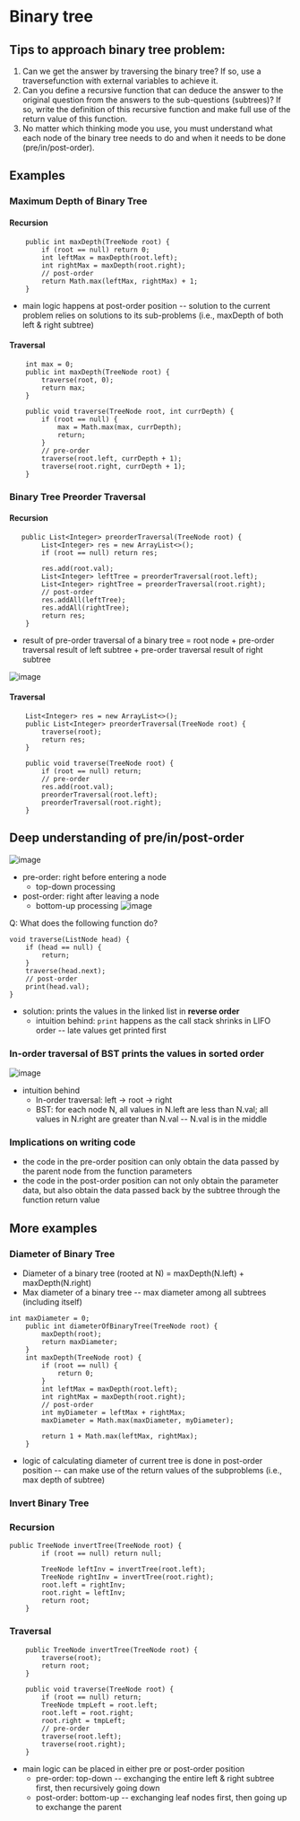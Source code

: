 # Binary tree

## Tips to approach binary tree problem:
1. Can we get the answer by traversing the binary tree? If so, use a traversefunction with external variables to achieve it.
2. Can you define a recursive function that can deduce the answer to the original question from the answers to the sub-questions (subtrees)?
If so, write the definition of this recursive function and make full use of the return value of this function.
3. No matter which thinking mode you use, you must understand what each node of the binary tree needs to do and when it needs to be done (pre/in/post-order).

## Examples
### Maximum Depth of Binary Tree
#### Recursion 
```
    public int maxDepth(TreeNode root) {
        if (root == null) return 0;
        int leftMax = maxDepth(root.left);
        int rightMax = maxDepth(root.right);
        // post-order
        return Math.max(leftMax, rightMax) + 1;
    }
```
- main logic happens at post-order position -- solution to the current problem relies on solutions to its sub-problems (i.e., maxDepth of both left & right subtree)
  
#### Traversal
```
    int max = 0;
    public int maxDepth(TreeNode root) {
        traverse(root, 0);
        return max;
    }
    
    public void traverse(TreeNode root, int currDepth) {
        if (root == null) {
            max = Math.max(max, currDepth);
            return;
        }
        // pre-order
        traverse(root.left, currDepth + 1);
        traverse(root.right, currDepth + 1);
    }
```

### Binary Tree Preorder Traversal
#### Recursion 
```
   public List<Integer> preorderTraversal(TreeNode root) {
        List<Integer> res = new ArrayList<>();
        if (root == null) return res;
        
        res.add(root.val);
        List<Integer> leftTree = preorderTraversal(root.left);
        List<Integer> rightTree = preorderTraversal(root.right);
        // post-order
        res.addAll(leftTree);
        res.addAll(rightTree);
        return res;
    }
```
- result of pre-order traversal of a binary tree = root node + pre-order traversal result of left subtree + pre-order traversal result of right subtree

![image](https://github.com/Nature711/data-structures-and-algos/assets/77217430/3d173d33-01c4-4244-8924-2e4c7bd592ef)

#### Traversal
```
    List<Integer> res = new ArrayList<>();
    public List<Integer> preorderTraversal(TreeNode root) {
        traverse(root);
        return res;
    }
    
    public void traverse(TreeNode root) {
        if (root == null) return;
        // pre-order
        res.add(root.val);
        preorderTraversal(root.left);
        preorderTraversal(root.right);
    }
```

## Deep understanding of pre/in/post-order 
![image](https://github.com/Nature711/data-structures-and-algos/assets/77217430/b36094f1-824e-417c-899b-2e6165671550)
- pre-order: right before entering a node
  - top-down processing
- post-order: right after leaving a node
  - bottom-up processing
![image](https://github.com/Nature711/data-structures-and-algos/assets/77217430/9912e147-1832-4e63-8b33-6c9a293eefac)

Q: What does the following function do?
```
void traverse(ListNode head) {
    if (head == null) {
        return;
    }
    traverse(head.next);
    // post-order
    print(head.val);
}
```
- solution: prints the values in the linked list in **reverse order**
  - intuition behind: `print` happens as the call stack shrinks in LIFO order -- late values get printed first

### In-order traversal of BST prints the values in sorted order

![image](https://github.com/Nature711/data-structures-and-algos/assets/77217430/db2e954d-3145-40fa-bc70-3bb3bff83ba3)
- intuition behind
  - In-order traversal: left -> root -> right
  - BST: for each node N, all values in N.left are less than N.val; all values in N.right are greater than N.val -- N.val is in the middle

### Implications on writing code 
- the code in the pre-order position can only obtain the data passed by the parent node from the function parameters
- the code in the post-order position can not only obtain the parameter data, but also obtain the data passed back by the subtree through the function return value

## More examples
### Diameter of Binary Tree
- Diameter of a binary tree (rooted at N) = maxDepth(N.left) + maxDepth(N.right)
- Max diameter of a binary tree -- max diameter among all subtrees (including itself)
```
int maxDiameter = 0;
    public int diameterOfBinaryTree(TreeNode root) {
        maxDepth(root);
        return maxDiameter;
    }
    int maxDepth(TreeNode root) {
        if (root == null) {
            return 0;
        }
        int leftMax = maxDepth(root.left);
        int rightMax = maxDepth(root.right);
        // post-order
        int myDiameter = leftMax + rightMax;
        maxDiameter = Math.max(maxDiameter, myDiameter);

        return 1 + Math.max(leftMax, rightMax);
    }
```
- logic of calculating diameter of current tree is done in post-order position -- can make use of the return values of the subproblems (i.e., max depth of subtree)

### Invert Binary Tree
### Recursion
```
public TreeNode invertTree(TreeNode root) {
        if (root == null) return null;
        
        TreeNode leftInv = invertTree(root.left);
        TreeNode rightInv = invertTree(root.right);
        root.left = rightInv;
        root.right = leftInv;
        return root;
    }
```
### Traversal
```
    public TreeNode invertTree(TreeNode root) {
        traverse(root);
        return root;
    }
    
    public void traverse(TreeNode root) {
        if (root == null) return;
        TreeNode tmpLeft = root.left;
        root.left = root.right;
        root.right = tmpLeft;
        // pre-order
        traverse(root.left);
        traverse(root.right);
    }
```
- main logic can be placed in either pre or post-order position
  - pre-order: top-down -- exchanging the entire left & right subtree first, then recursively going down
  - post-order: bottom-up -- exchanging leaf nodes first, then going up to exchange the parent
